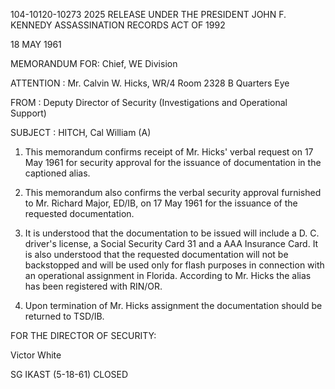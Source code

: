 104-10120-10273 2025 RELEASE UNDER THE PRESIDENT JOHN F. KENNEDY ASSASSINATION RECORDS ACT OF 1992

18 MAY 1961

MEMORANDUM FOR: Chief, WE Division

ATTENTION : Mr. Calvin W. Hicks, WR/4
Room 2328 B
Quarters Eye

FROM : Deputy Director of Security (Investigations and
Operational Support)

SUBJECT : HITCH, Cal William (A)

1. This memorandum confirms receipt of Mr. Hicks' verbal
request on 17 May 1961 for security approval for the issuance
of documentation in the captioned alias.

2. This memorandum also confirms the verbal security approval
furnished to Mr. Richard Major, ED/IB, on 17 May 1961 for the
issuance of the requested documentation.

3. It is understood that the documentation to be issued
will include a D. C. driver's license, a Social Security Card 31
and a AAA Insurance Card. It is also understood that the
requested documentation will not be backstopped and will be
used only for flash purposes in connection with an operational
assignment in Florida. According to Mr. Hicks the alias has
been registered with RIN/OR.

4. Upon termination of Mr. Hicks assignment the documentation
should be returned to TSD/IB.

FOR THE DIRECTOR OF SECURITY:

Victor White

SG IKAST (5-18-61)
CLOSED
